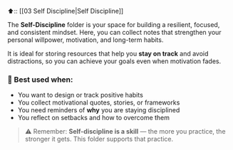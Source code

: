⬆️:: [[03 Self Discipline|Self Discipline]]

The **Self-Discipline** folder is your space for building a resilient, focused, and consistent mindset. Here, you can collect notes that strengthen your personal willpower, motivation, and long-term habits.

It is ideal for storing resources that help you **stay on track** and avoid distractions, so you can achieve your goals even when motivation fades.

### 🧠 Best used when:

- You want to design or track positive habits    
- You collect motivational quotes, stories, or frameworks    
- You need reminders of **why** you are staying disciplined    
- You reflect on setbacks and how to overcome them    

> ⚠️ Remember: **Self-discipline is a skill** — the more you practice, the stronger it gets. This folder supports that practice.